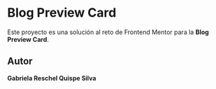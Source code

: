# Blog Preview Card

Este proyecto es una solución al reto de Frontend Mentor para la **Blog Preview Card**.

## Autor

**Gabriela Reschel Quispe Silva**
